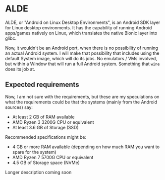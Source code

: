 # ALDE
ALDE, or "Android on Linux Desktop Environments", is an Android SDK layer for Linux
desktop environments. It has the capability of running Android apps/games natively
on Linux, which translates the native Bionic layer into glibc.

Now, it wouldn't be an Android port, when there is no possibility of running an
actual Android system. I will make that possibility that includes using the default
System image, which will do its jobs. No emulators / VMs involved, but within a
Window that will run a full Android system. Something that `wine` does its job at.

## Expected requirements
Now, I am not sure with the requirements, but these are my speculations on what the
requirements could be that the systems (mainly from the Android sources) say:

- At least 2 GB of RAM available
- AMD Ryzen 3 3200G CPU or equivalent
- At least 3.6 GB of Storage (SSD)

Recommended specifications might be:

- 4 GB or more RAM available (depending on how much RAM you want to spare for the
  system)
- AMD Ryzen 7 5700G CPU or equivalent
- 4.5 GB of Storage space (NVMe)

Longer description coming soon